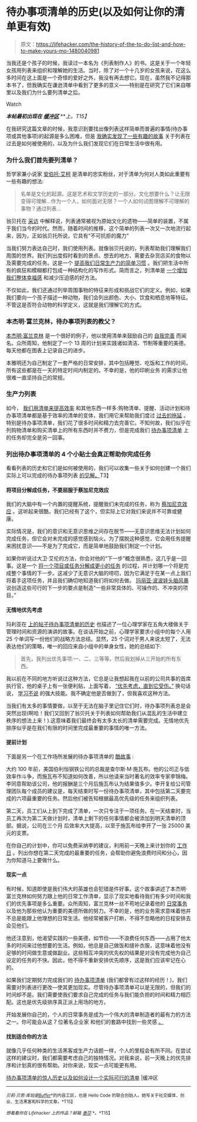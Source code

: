 # 待办事项清单的历史(以及如何让你的清单更有效)

> 原文：<https://lifehacker.com/the-history-of-the-to-do-list-and-how-to-make-yours-mo-1480040981>

当我还是个孩子的时候，我读过一本名为《列表制作人》的书。这是关于一个年轻女孩用列表来组织和理解她的生活。当时，除了对一个十几岁的女孩来说，花这么多时间在这上面是一个奇怪的爱好之外，我没有再去想它。现在，虽然我不记得那本书了，但我确实在谦逊清单中看到了更多的意义——特别是在研究了它们来自哪里以及我们为什么要列清单之后。

Watch

***本帖最初出现在*** [***缓冲区***](http://blog.bufferapp.com/the-origin-of-the-to-do-list-and-how-to-design-one-that-works) ***上。*T15】**

在我研究这篇文章的时候，我意识到要找出像列表这样简单而普遍的事情(待办事项或其他事项)的起源是多么困难，但是 [我确实发现了一些有趣的故事](http://blog.bufferapp.com/science-of-storytelling-why-telling-a-story-is-the-most-powerful-way-to-activate-our-brains) 关于列表在过去是如何被使用的，以及为什么我们发现它们在日常生活中很有用。

### 为什么我们首先要列清单？

哲学家兼小说家 [安伯托·艾柯](http://www.spiegel.de/international/zeitgeist/spiegel-interview-with-umberto-eco-we-like-lists-because-we-don-t-want-to-die-a-659577.html) 是清单的忠实粉丝，对于清单为何对人类如此重要有一些有趣的想法:

> 名单是文化的起源。这是艺术和文学历史的一部分。文化想要什么？让无限变得可理解…作为一个人，如何面对无限？一个人如何试图理解不可理解的事物？通过列表…

翁贝托在 [采访](http://www.spiegel.de/international/zeitgeist/spiegel-interview-with-umberto-eco-we-like-lists-because-we-don-t-want-to-die-a-659577.html) 中解释说，列表通常被视为原始文化的遗物——简单的装置，不属于我们当今的时代。然而，随着时间的推移，这个简单的列表一次又一次地流行起来，因为，正如翁贝托所说，它具有“不可抗拒的魔力”

当我们努力表达自己时，我们使用列表。就像翁贝托说的，列表帮助我们理解我们周围的世界。我们列出度假时看到的景点、想去的地方、需要去杂货店买的食物以及需要完成的任务。这是一个 [提高我们日常生产力的简单习惯](http://blog.bufferapp.com/simple-productivity-tips-science) 。我们把生活中所有的疯狂和模糊都打包成一种结构化的写作形式。简而言之，列清单是 [一个增加我们整体幸福感](http://blog.bufferapp.com/10-scientifically-proven-ways-to-make-yourself-happier) 和减少压迫感的好方法。

不仅如此，我们还通过列举周围事物的特征来形成和挑战它们的定义。例如，如果我们要向一个孩子描述一种动物，我们会列出颜色、大小、饮食和栖息地等特征。不管这是否符合动物的科学定义，这就是我们理解它的方式。

### 本杰明·富兰克林，待办事项列表的教父？

[本杰明·富兰克林](https://lifehacker.com/benjamin-franklins-best-productivity-tricks-637033563) 是一个很好的例子，他以使用清单来鼓励自己的 [自我完善](http://www.inc.com/jeff-haden/inside-buffer-company-complete-transparency.html) 而闻名。众所周知，他制定了一个 13 周的计划来实践诸如清洁、节制等重要的美德。每天他都在图表上记录自己的进步。

本雅明还为自己制定了一套严格的日常安排，其中包括睡觉、吃饭和工作的时间，所有这些都是在一天的特定时间内制定的。不幸的是，他的印刷业务 的需求让他很难一直坚持自己的常规。

### 生产力列表

如今， [我们用清单来提高效率](http://blog.bufferapp.com/simple-productivity-tips-science) 和其他东西一样多:购物清单、提醒、活动计划和待办事项清单都是基于效率的清单的变体，我们用它来帮助我们度过 [过去的拖延](http://blog.bufferapp.com/how-to-stop-procrastinating-by-using-the-2-minute-rule) 。特别是待办事项清单，我们花了很多时间和精力去完善它。不知何故，我们似乎在列购物清单和购买清单上的所有东西时并不费力，但是完成我们 [待办事项清单](https://lifehacker.com/back-to-basics-how-to-simplify-your-to-do-list-and-mak-5954123) 上的任务却完全是另一回事。

### 列出待办事项清单的 4 个小贴士会真正帮助你完成任务

看看列表的历史和它们是如何被使用的，我们可以收集一些关于如何创建一个我们实际上可以完成的待办事项列表 [的见解。](http://blog.bufferapp.com/the-daily-routines-of-famous-entrepreneurs-and-how-to-design-your-own-master-routine)T3】

#### 将项目分解成任务，不要屈服于蔡加尼克效应

我们的大脑中有一个内置的提醒系统，提醒我们未完成的任务，称为 [蔡加尼克效应](http://www.brainpickings.org/index.php/2012/02/09/willpower-to-do-list/) 。这听起来很酷，我们已经有了这个，但实际上它对我们来说并不可靠或健康。

实际情况是，我们的意识和无意识思维之间存在脱节——无意识思维无法计划如何完成任务，但它会对未完成的感觉感到恼火。为了摆脱这种感觉，它会用任务提醒来困扰意识——不是为了完成它，而是简单地鼓励我们制定一个计划。

如果你听说过大卫·艾伦的方法，你会对他的“下一步”概念很熟悉，这几乎是一回事。这是一个 [将一个项目或任务分解成更小的任务](http://blog.bufferapp.com/the-science-of-stress-how-its-breaking-down-your-body) 的过程，并计划哪一个将是完成整个事情的下一步。这减少了无意识大脑的唠叨，因为它满足于在某一点上我们将着手这项任务，并且我们确切地知道我们将如何去做。 [玛丽亚·波波娃](http://lifehacker.com/im-maria-popova-and-this-is-how-i-work-5942623)[头脑风暴](http://www.brainpickings.org/) 说创造这些可行的下一步的要点是制造“一些非常具体的、可操作的、不冲突的项目。”

#### 无情地优先考虑

玛利亚在 [上的帖子待办事项清单的历史](http://www.brainpickings.org/index.php/2012/02/09/willpower-to-do-list/) 也描述了一位心理学家在五角大楼做关于管理时间和资源的演讲的故事。在谈话开始之前，心理学家要求小组中的每个人用 25 个单词写一份他们的战略方法总结。显然，25 个词对于男人来说太短了，无法表达他们的策略，唯一的回应来自小组中的单身女性，她的总结如下:

> 首先，我列出优先事项:一、二、三等等。然后我划掉从三开始的所有东西。

我以前在不同的地方听说过这种方法，它总是让我想起我在以前的公司共事的首席执行官，他的桌子上有一张便利贴，上面写着， [“优先考虑，直到它受伤。”](http://blog.bufferapp.com/the-science-of-stress-how-its-breaking-down-your-body) 换句话说， [学习不说](http://blog.bufferapp.com/the-science-of-stress-how-its-breaking-down-your-body) 的强大技能。我不确定他是否做到了，但我喜欢这种方法。

当我们有太多的事情要做，以至于无法在脑子里记住它们时，待办事项列表总是会突然出现(啊哈！我们又回到了翁贝托关于列表如何帮助我们从混乱的生活中建立秩序的想法上来！).这意味着我们最终会有太多太长的清单需要完成。无情地优先排序似乎是在我们有限的时间里完成最重要的事情的唯一方法。

#### 提前计划

下面是另一个在工作场所发展的待办事项清单的 [酷故事](http://vettyofficer.blogspot.com.au/2010/10/history-of-to-do-lists.html) :

大约 100 年前，美国伯利恒钢铁公司的总裁是查尔斯·M·施瓦布。他的公司正与低效率作斗争，而施瓦布不知道如何改善，所以他请来当时著名的效率专家李锦梅。李同意帮助该公司，他的报酬是三个月后施瓦布认为结果值多少。李开复给公司管理团队每个成员的建议是，每天结束时写一份待办事项清单，其中包括第二天要完成的六项最重要的任务。然后他们被告知根据最高优先级的任务来组织列表。

第二天，员工们从上到下完成了清单，一次只专注于一项任务。在一天结束时，当员工再次为第二天做计划时，清单上剩下的任何事情都会被添加到明天清单的顶部。据说，公司在三个月 后效率大大提高，以至于施瓦布给李开了一张 25000 美元的支票。

在你自己的计划中，你可以免费采纳李的建议，利用前一天晚上来计划你的 [工作日](https://lifehacker.com/control-your-workday-with-a-game-plan-324087) 。列出你想在第二天完成的最重要的任务，会帮助你避免浪费时间和分心，因为你知道马上要做什么。

#### 现实一点

有时候，知道即使是我们伟大的英雄也会犯错是件好事。这个故事讲述了本杰明·富兰克林如何努力跟上他的日常工作清单，显示了现实地看待我们有多少时间和我们的优先事项是多么重要。众所周知，富兰克林一丝不苟地记录着他的 [日常事务](http://blog.bufferapp.com/the-daily-routines-of-famous-entrepreneurs-and-how-to-design-your-own-master-routine) 以及他为那些他认为重要的美德所做的努力。不幸的是，他的业务需求意味着他并不总是能跟上他理想的日常生活。他经常被客户打断，不得不忽略他的日程安排去会见他们。

他还注意到，他渴望实践的一些美德，如节俭——不浪费任何东西——占用了他太多的时间来过他想要的生活。例如，他总是自己做饭和缝补衣服，这意味着他没有足够的时间做生意或做副业。这些相互冲突的优先权的结果是对没有完成他为自己设定的任务的不快。因此，他不得不重新安排优先顺序，这是我们应该牢记在心的。

如果我们定期努力完成我们的 [待办事项清单](https://lifehacker.com/make-your-to-do-list-more-doable-with-the-1-3-5-rule-5994155) (我们都曾有过这样的经历！)，我们需要对列表进行更改—使其更加现实。尽管待办事项清单可以是无限的，但我们的时间却不是。我们需要使我们要求自己完成的任务与我们能负担的时间和精力相匹配。这也是优先级排序真正派上用场的地方。

开始发展你自己的，个人的日常事务是成为一个伟大的清单制造者的最有力的方法之一。你可能会从这 7 位著名企业家 和他们的套路中找到一些灵感 [。](http://blog.bufferapp.com/the-daily-routines-of-famous-entrepreneurs-and-how-to-design-your-own-master-routine)

#### 找到适合你的方法

就像几乎任何种类的生活黑客或生产力话题一样，个人的里程会有所不同。在尝试这样的建议时，我们都需要考虑自己的独特情况。对我来说，前一天晚上的优先排序和计划真的很有帮助。对你来说，现实一点可能更有用。

[待办事项清单的惊人历史以及如何设计一个实际可行的清单](http://blog.bufferapp.com/the-origin-of-the-to-do-list-and-how-to-design-one-that-works) |缓冲区

* * *

<small>*贝莉·贝思·库珀是*</small>[*<small>Buffer</small>*](http://bufferapp.com/)<small>*的内容工匠，也是 Hello Code 的联合创始人。她写关于社交媒体、创业、生活黑客和科学的文章。*T15】</small>

<small>*想看看你在 Lifehacker 上的作品？邮箱*</small> [<small>*泰莎*</small>](https://mail.google.com/mail/?view=cm&fs=1&tf=1&to=tessa@lifehacker.com) <small>*。*T15】</small>